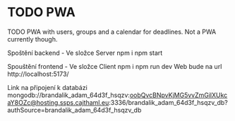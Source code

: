 # TODO PWA

TODO PWA with users, groups and a calendar for deadlines. Not a PWA currently though.

Spoštění backend - Ve složce Server
npm i
npm start

Spouštění frontend - Ve složce Client
npm i
npm run dev
Web bude na url http://localhost:5173/

Link na připojení k databázi
mongodb://brandalik_adam_64d3f_hsqzv:oobQvcBNpvKjMG5vvZmGilXUkcaY8OZc@hosting.ssps.cajthaml.eu:3336/brandalik_adam_64d3f_hsqzv_db?authSource=brandalik_adam_64d3f_hsqzv_db
